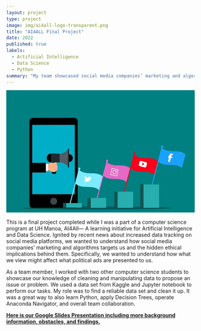 ```yaml
---
layout: project
type: project
image: img/ai4all-logo-transparent.png
title: "AI4ALL Final Project"
date: 2022
published: true
labels:
  - Artificial Intelligence
  - Data Science
  - Python
summary: "My team showcased social media companies’ marketing and algorithms targets us by analyzing a data set regarding political social media ads viewed."
---
```


![Artificial Intelligence Image](/img/socialmedia-ai.jpeg)

This is a final project completed while I was a part of a computer science program at UH Manoa, AI4All— A learning initiative for Artificial Intelligence and Data Science. Ignited by recent news about increased data tracking on social media platforms, we wanted to understand how social media companies’ marketing and algorithms targets us and the hidden ethical implications behind them. Specifically, we wanted to understand how what we view might affect what political ads are presented to us.

As a team member, I worked with two other computer science students to showcase our knowledge of cleaning and manipulating data to propose an issue or problem. We used a data set from Kaggle and Jupyter notebook to perform our tasks. My role was to find a reliable data set and clean it up. It was a great way to also learn Python, apply Decision Trees, operate Anaconda Navigator, and overall team collaboration. 

__[Here is our Google Slides Presentation including more background information, obstacles, and findings.](https://docs.google.com/presentation/d/1WWVus4Mm5T8OtfaycxZZe4krILQsvmAv9iRrC0wBEDA/edit?usp=sharing)__
